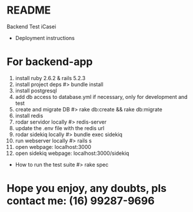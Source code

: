 # README

Backend Test iCasei

* Deployment instructions
# For backend-app
1. install ruby 2.6.2 & rails 5.2.3
2. install project deps
#> bundle install
3. install postgresql
4. add db access to database.yml if necessary, only for development and test
5. create and migrate DB
#> rake db:create && rake db:migrate
6. install redis
7. rodar servidor locally
#> redis-server 
8. update the .env file with the redis url
9. rodar sidekiq locally
#> bundle exec sidekiq
10. run webserver locally
#> rails s
11. open webpage: localhost:3000
12. open sidekiq webpage: localhost:3000/sidekiq

* How to run the test suite
#> rake spec

# Hope you enjoy, any doubts, pls contact me: (16) 99287-9696